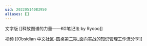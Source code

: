 ```yaml
---
uid: 20220514083950
aliases: []
---
```

文字版
[[释放图谱的力量——KG笔记法 by Ryooo]]

视频
[[Obsidian 中文社区-圆桌第二期_面向实战的知识管理工作流分享]]
